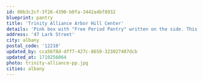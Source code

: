 ```yaml
---
id: 08b3c2cf-3f26-4390-b0fa-3442a4bf8932
blueprint: pantry
title: 'Trinity Alliance Arbor Hill Center'
details: 'Pink box with "Free Period Pantry" written on the side. This pantry is found to the right of the entrance to Trinity Alliance, in front of their parking lot on 3rd Street.'
address: '47 Lark Street'
city: albany
postal_code: '12210'
updated_by: cca56f8d-dff7-427c-8650-323027407dcb
updated_at: 1710256064
photo: trinity-alliance-pp.jpg
cities: albany
---
```

